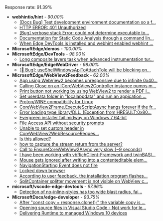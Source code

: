 Response rate: 91.39%

* **webhintio/hint** - _90.00%_
  * [[Docs Bug] Test development environment documentation so a f...](https://github.com/webhintio/hint/issues/5404)
  * [HTTP ERROR: 401 Unauthorized](https://github.com/webhintio/hint/issues/5362)
  * [[Bug] verbose stack Error: could not determine executable to...](https://github.com/webhintio/hint/issues/5349)
  * [Documentation for Static Code Analysis through a command lin...](https://github.com/webhintio/hint/issues/5383)
  * [When Edge DevTools is installed and webhint enabled webhint ...](https://github.com/webhintio/hint/issues/5364)
* **MicrosoftEdge/demos** - _100.00%_
* **MicrosoftEdge/DevTools** - _98.00%_
  * [Long composite layers task when advanced instrumentation tur...](https://github.com/MicrosoftEdge/DevTools/issues/123)
* **MicrosoftEdge/EdgeWebDriver** - _98.00%_
  * [[🐛 Bug]: useShellWindowsApiToAttachToIe will be blocking on...](https://github.com/MicrosoftEdge/EdgeWebDriver/issues/34)
* **MicrosoftEdge/WebView2Feedback** - _62.00%_
  * [App using WebView2 becomes unresponsive due to infinite 0x40...](https://github.com/MicrosoftEdge/WebView2Feedback/issues/3141)
  * [Calling Close on an ICoreWebView2Controller instance pumps m...](https://github.com/MicrosoftEdge/WebView2Feedback/issues/3140)
  * [Print button not working by using WebView2 to render a PDF i...](https://github.com/MicrosoftEdge/WebView2Feedback/issues/3135)
  * [Set userdata folder in "localappdata" and run an appication ...](https://github.com/MicrosoftEdge/WebView2Feedback/issues/3128)
  * [Proton/WINE compatibility for Linux](https://github.com/MicrosoftEdge/WebView2Feedback/issues/3127)
  * [CoreWebView2Frame.ExecuteScriptAsync hangs forever if the fr...](https://github.com/MicrosoftEdge/WebView2Feedback/issues/3124)
  * [Error loading type library/DLL. (Exception from HRESULT:0x80...](https://github.com/MicrosoftEdge/WebView2Feedback/issues/3123)
  * [Evergreen installer fail midway on Windows 7 64-bit](https://github.com/MicrosoftEdge/WebView2Feedback/issues/3122)
  * [File Access API without security prompts](https://github.com/MicrosoftEdge/WebView2Feedback/issues/3121)
  * [Unable to set custom header in CoreWebView2WebResourceReques...](https://github.com/MicrosoftEdge/WebView2Feedback/issues/3120)
  * [Is this allowed?](https://github.com/MicrosoftEdge/WebView2Feedback/issues/3119)
  * [how to capture the stream return from the server?](https://github.com/MicrosoftEdge/WebView2Feedback/issues/3117)
  * [Call to EnsureCoreWebView2Async  very slow (~9 seconds)](https://github.com/MicrosoftEdge/WebView2Feedback/issues/3130)
  * [I have been working with vbRichClient-Framework and twinBASI...](https://github.com/MicrosoftEdge/WebView2Feedback/issues/3125)
  * [Mouse gets ignored after writing into a contenteditable elem...](https://github.com/MicrosoftEdge/WebView2Feedback/issues/3118)
  * [NavigationStarting Event does not fire](https://github.com/MicrosoftEdge/WebView2Feedback/issues/3109)
  * [Locked down browser](https://github.com/MicrosoftEdge/WebView2Feedback/issues/3103)
  * [According to user feedback, the installation program flashes...](https://github.com/MicrosoftEdge/WebView2Feedback/issues/3093)
  * [SplitContainer splitter movement is not visible on WebView c...](https://github.com/MicrosoftEdge/WebView2Feedback/issues/3086)
* **microsoft/vscode-edge-devtools** - _97.96%_
  * [Detection of no-inline-styles has too wide blast radius, fai...](https://github.com/microsoft/vscode-edge-devtools/issues/1325)
* **MicrosoftDocs/edge-developer** - _93.75%_
  * [After "const copy = response.clone();" the variable copy is ...](https://github.com/MicrosoftDocs/edge-developer/issues/2408)
  * [Opening source files in Visual Studio Code - Not work for le...](https://github.com/MicrosoftDocs/edge-developer/issues/2407)
  * [Delivering Runtime to managed Windows 10 devices](https://github.com/MicrosoftDocs/edge-developer/pull/2385)